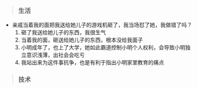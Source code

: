 >### 生活
- 亲戚当着我的面把我送给她儿子的游戏机砸了，我当场怼了她，我做错了吗？
	1. 砸了我送给她儿子的东西，我很生气
	1. 当着我的面，砸送给她儿子的东西，根本没给我面子
	1. 小明成年了，也上了大学，她如此霸道控制小明个人权利，会导致小明独立意识浅薄，出社会会吃亏
	1. 我站出来为这件事抗争，也是有利于指出小明家里教育的痛点
>### 技术